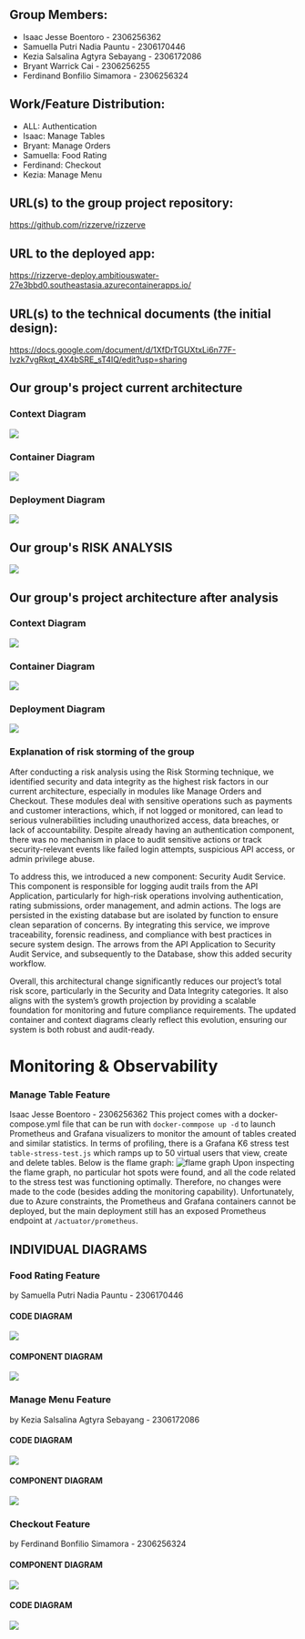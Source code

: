 ## Group Members:

- Isaac Jesse Boentoro - 2306256362
- Samuella Putri Nadia Pauntu - 2306170446
- Kezia Salsalina Agtyra Sebayang - 2306172086
- Bryant Warrick Cai - 2306256255
- Ferdinand Bonfilio Simamora - 2306256324


## Work/Feature Distribution:
- ALL: Authentication
- Isaac: Manage Tables
- Bryant: Manage Orders
- Samuella: Food Rating
- Ferdinand: Checkout
- Kezia: Manage Menu

## URL(s) to the group project repository:
https://github.com/rizzerve/rizzerve

## URL to the deployed app:
https://rizzerve-deploy.ambitiouswater-27e3bbd0.southeastasia.azurecontainerapps.io/

## URL(s) to the technical documents (the initial design):
https://docs.google.com/document/d/1XfDrTGUXtxLi6n77F-Ivzk7vgRkqt_4X4bSRE_sT4IQ/edit?usp=sharing

## Our group's project current architecture

### Context Diagram

![](architectureDiagram/contextDiagram.png)

### Container Diagram

![](architectureDiagram/containerDiagram.png)

### Deployment Diagram

![](architectureDiagram/deploymentDiagram.png)

## Our group's RISK ANALYSIS 
![](architectureDiagram/riskanalysis.jpg)

## Our group's project architecture after analysis
### Context Diagram

![](architectureDiagram/ContextDiagramAfter.png)

### Container Diagram

![](architectureDiagram/ContainerDiagramAfter.png)

### Deployment Diagram

![](architectureDiagram/deploymentDiagram.png)

### Explanation of risk storming of the group
After conducting a risk analysis using the Risk Storming technique, we identified security and data integrity as the highest risk factors in our current architecture, especially in modules like Manage Orders and Checkout. These modules deal with sensitive operations such as payments and customer interactions, which, if not logged or monitored, can lead to serious vulnerabilities including unauthorized access, data breaches, or lack of accountability. Despite already having an authentication component, there was no mechanism in place to audit sensitive actions or track security-relevant events like failed login attempts, suspicious API access, or admin privilege abuse.

To address this, we introduced a new component: Security Audit Service. This component is responsible for logging audit trails from the API Application, particularly for high-risk operations involving authentication, rating submissions, order management, and admin actions. The logs are persisted in the existing database but are isolated by function to ensure clean separation of concerns. By integrating this service, we improve traceability, forensic readiness, and compliance with best practices in secure system design. The arrows from the API Application to Security Audit Service, and subsequently to the Database, show this added security workflow.

Overall, this architectural change significantly reduces our project’s total risk score, particularly in the Security and Data Integrity categories. It also aligns with the system’s growth projection by providing a scalable foundation for monitoring and future compliance requirements. The updated container and context diagrams clearly reflect this evolution, ensuring our system is both robust and audit-ready.

# Monitoring & Observability
### Manage Table Feature
Isaac Jesse Boentoro - 2306256362
This project comes with a docker-compose.yml file that can be run with `docker-commpose up -d` to launch Prometheus and Grafana visualizers to monitor the amount of tables created and similar statistics. In terms of profiling, there is a Grafana K6 stress test `table-stress-test.js` which ramps up to 50 virtual users that view, create and delete tables. Below is the flame graph:
![flame graph](images/flamegraph.png)
Upon inspecting the flame graph, no particular hot spots were found, and all the code related to the stress test was functioning optimally. Therefore, no changes were made to the code (besides adding the monitoring capability). Unfortunately, due to Azure constraints, the Prometheus and Grafana containers cannot be deployed, but the main deployment still has an exposed Prometheus endpoint at `/actuator/prometheus`. 

## INDIVIDUAL DIAGRAMS
### Food Rating Feature
by Samuella Putri Nadia Pauntu - 2306170446

#### CODE DIAGRAM
![](architectureDiagram/foodratingCode.png)

#### COMPONENT DIAGRAM
![](architectureDiagram/componentRating.png)

### Manage Menu Feature
by Kezia Salsalina Agtyra Sebayang - 2306172086

#### CODE DIAGRAM
![](architectureDiagram/menuCode.png)

#### COMPONENT DIAGRAM
![](architectureDiagram/menucomponent.png)

### Checkout Feature
by Ferdinand Bonfilio Simamora - 2306256324

#### COMPONENT DIAGRAM
![](architectureDiagram/checkoutComponentDiagram.png)

#### CODE DIAGRAM
![](architectureDiagram/checkoutCodeDiagram.png)
